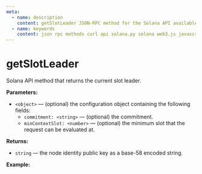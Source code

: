 ```yaml
---
meta:
  - name: description
    content: getSlotLeader JSON-RPC method for the Solana API available with examples in Solana web3.js, Solana.py, and cURL.
  - name: keywords
    content: json rpc methods curl api solana.py solana web3.js javascript python solana
---
```


# getSlotLeader

Solana API method that returns the current slot leader.

**Parameters:**

* `<object>` — (optional) the configuration object containing the following fields:
    * `commitment: <string>` — (optional) the commitment.
    * `minContextSlot: <number>` — (optional) the minimum slot that the request can be evaluated at.

**Returns:**

* `string` —  the node identity public key as a base-58 encoded string.

**Example:**

<CodeSwitcher :languages="{js:'Solana web3.js', py:'Solana.py', cr:'cURL'}">
<template v-slot:js>

``` js
import { Connection } from "@solana/web3.js"

const nodeUrl = "CHAINSTACK_NODE_URL"
const connect = new Connection(nodeUrl);

(async () => {  
  console.log(await connect.getSlotLeader());
})();
```

</template>
<template v-slot:py>

``` py
from solana.rpc.api import Client

web3 = Client('CHAINSTACK_NODE_URL')

print(web3.get_slot_leader())
```

</template>
<template v-slot:cr>

``` sh
curl -X POST "CHAINSTACK_NODE_URL" \
  -H "Content-Type: application/json" \
  --data '{"jsonrpc":"2.0","id":1, "method":"getSlotLeader", "params" : []}'
```

</template>
</CodeSwitcher>
